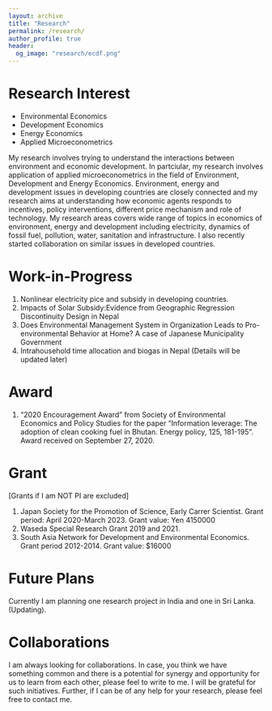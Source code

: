 ```yaml
---
layout: archive
title: "Research"
permalink: /research/
author_profile: true
header:
  og_image: "research/ecdf.png"
---
```


Research Interest
=================

- Environmental Economics
- Development Economics
- Energy Economics
- Applied Microeconometrics

My research involves trying to understand the interactions between environment and economic development. In partciular, my research involves application of applied microeconometrics in the field of Environment, Development and Energy Economics. Environment, energy and development issues in developing countries are closely connected and my research aims at understanding how economic agents responds to incentives, policy interventions, different price mechanism and role of technology. My research areas covers wide range of topics in economics of environment, energy and development including electricity, dynamics of fossil fuel, pollution, water, sanitation and infrastructure. I also recently started collaboration on similar issues in developed countries. 

Work-in-Progress
================
1. Nonlinear electricity pice and subsidy in developing countries. 
2. Impacts of Solar Subsidy:Evidence from Geographic Regression Discontinuity Design in Nepal 
3. Does Environmental Management System in Organization Leads to Pro-environmental Behavior at Home? A case of Japanese Municipality Government
4. Intrahousehold time allocation and biogas in Nepal
(Details will be updated later)

Award
=======
1. “2020 Encouragement Award” from Society of Environmental Economics and Policy Studies for the paper “Information leverage: The adoption of clean cooking fuel in Bhutan. Energy policy, 125, 181-195”. Award received on September 27, 2020.

Grant
=======
[Grants if I am NOT PI are excluded]
1. Japan Society for the Promotion of Science, Early Carrer Scientist. Grant period: April 2020-March 2023. Grant value: Yen 4150000 
2. Waseda Special Research Grant 2019 and 2021.
3. South Asia Network for Development and Environmental Economics. Grant period 2012-2014. Grant value: $16000

Future Plans
============
Currently I am planning one research project in India and one in Sri Lanka. (Updating).

Collaborations
===============
I am always looking for collaborations. In case, you think we have something common and there is a potential for synergy and opportunity for us to learn from each other, please feel to write to me. I will be grateful for such initiatives. Further, if I can be of any help for your research, please feel free to contact me. 




